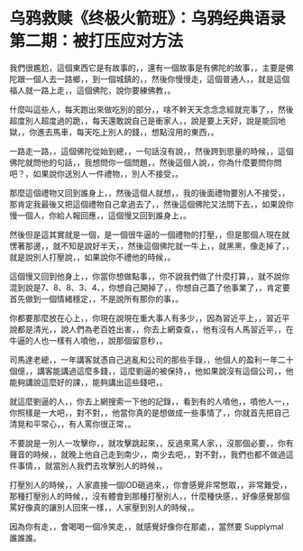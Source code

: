 # 乌鸦救赎《终极火箭班》：乌鸦经典语录 第二期：被打压应对方法

我們很尷尬，這個東西它是有故事的，，還有一個故事是有佛陀的故事，，主要是佛陀跟一個人去一路鄉，，到一個城鎮的，，然後你慢慢走，這個普通人，，就是這個福人就一路上走，，這個佛陀，說你要練佛教，。

什麼叫這些人，每天跑出來做吃別的部分，，啥不幹天天念念念經就完事了，，然後超度別人超度過的跪，，每天還敢說自己是衝家人，，說是要上天好，說是能回地獄，，你進去馬車，每天吃上別人的錢，，想點沒用的東西，。

一路走一路，，這個佛陀從始到總，，一句話沒有說，，然後跨到思量的時候，，這個佛陀就問他的句話，，我想問你一個問題，，然後這個人說，，你為什麼要問你問吧？，如果說你送別人一件禮物，，別人不接受，。

那麼這個禮物又回到誰身上，，然後這個人就想，，我的後面禮物要別人不接受，，那肯定我最後又把這個禮物自己拿過去了，，然後這個佛陀又法問下去，，如果說你慢一個人，你給人報回應，，這個慢又回到誰身上，。

然後但是這其實就是一個，是一個很牛逼的一個禮物的打壓，，但是那個人現在就愣著那邊，，就不知是說好半天，，然後這個佛陀就一牛上，，就黑黑，像走掉了，，就是說別人打壓說，，如果說你不禮他的時候，。

這個慢又回到他身上，，你當你想做點事，，你不說我們做了什麼打算，，就不說你混到說是7、8、8、3、4、，你想自己開掉了，，你想自己蓋了他事業了，，肯定要首先做到一個情緒穩定，，不是說所有那你的事，。

你都要那麼放在心上，，你現在說現在重大事人有多少，，因為習近平上，，習近平說都是清光，，說人們為老百姓出害，，你去上網查查，，他有沒有人馬習近平，，在牛逼的人也一樣有人噴他，，說那個留意秒，。

司馬達老總，，一年講客就憑自己逃亂和公司的那些手錄，，他個人的盈利一年二十個億，，講客能講過這麼多錢，，這麼劉逼的被保持，，他如果說沒有這個公司，，他能夠講說這麼好的課，，能夠講出這些錢吧，。

就這麼劉逼的人，，你去上網搜索一下他的記錄，，看到有的人噴他，，噴他人一，，你照樣是一大吧，，對不對，，他當你真的是想做成一些事情了，，你就首先把自己清晃和平常心，，有人罵你很正常，。

不要說是一別人一攻擊你，，就攻擊跳起來，，反過來罵人家，，沒那個必要，，你有聲音的時候，，就晚上他自己走到南少，，南少去吧，，對不對，，我們也都不做過這件事情，，就當別人我們去攻擊別人的時候，。

打壓別人的時候，，人家直接一個IOD砸過來，，你會感覺非常憋取，，非常難受，，那種打壓別人的時候，，沒有體會到那種打壓別人，，什麼種快感，，好像感覺那個罵好像真的讓別人回來一樣，，人家壓到別人的時候，。

因為你有走，，會喝喝一個冷笑走，，就感覺好像你在那處，，當然要 Supplymal 誰誰誰。